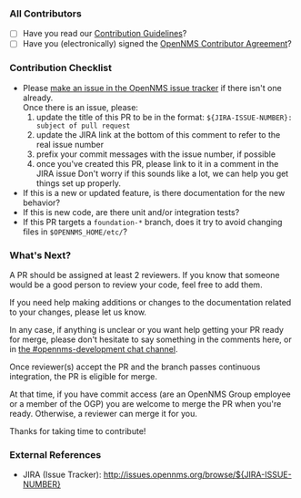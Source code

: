 ### All Contributors

* [ ] Have you read our [Contribution Guidelines](https://github.com/OpenNMS/opennms/blob/develop/CONTRIBUTING.md)?
* [ ] Have you (electronically) signed the [OpenNMS Contributor Agreement](https://cla-assistant.io/OpenNMS/opennms)?

### Contribution Checklist

* Please [make an issue in the OpenNMS issue tracker](https://issues.opennms.org) if there isn't one already.<br />Once there is an issue, please:
  1. update the title of this PR to be in the format: `${JIRA-ISSUE-NUMBER}: subject of pull request`
  2. update the JIRA link at the bottom of this comment to refer to the real issue number
  3. prefix your commit messages with the issue number, if possible
  4. once you've created this PR, please link to it in a comment in the JIRA issue
  Don't worry if this sounds like a lot, we can help you get things set up properly.
* If this is a new or updated feature, is there documentation for the new behavior?
* If this is new code, are there unit and/or integration tests?
* If this PR targets a `foundation-*` branch, does it try to avoid changing files in `$OPENNMS_HOME/etc/`?

### What's Next?

A PR should be assigned at least 2 reviewers.  If you know that someone would be a good person to review your code, feel free to add them.

If you need help making additions or changes to the documentation related to your changes, please let us know.

In any case, if anything is unclear or you want help getting your PR ready for merge, please don't hesitate to say something in the comments here,
or in [the #opennms-development chat channel](https://chat.opennms.com/opennms/channels/opennms-development).

Once reviewer(s) accept the PR and the branch passes continuous integration, the PR is eligible for merge.

At that time, if you have commit access (are an OpenNMS Group employee or a member of the OGP) you are welcome to merge the PR when you're ready.
Otherwise, a reviewer can merge it for you.

Thanks for taking time to contribute!

### External References

* JIRA (Issue Tracker): http://issues.opennms.org/browse/${JIRA-ISSUE-NUMBER}

